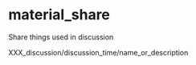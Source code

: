 # material_share
Share things used in discussion

XXX_discussion/discussion_time/name_or_description
